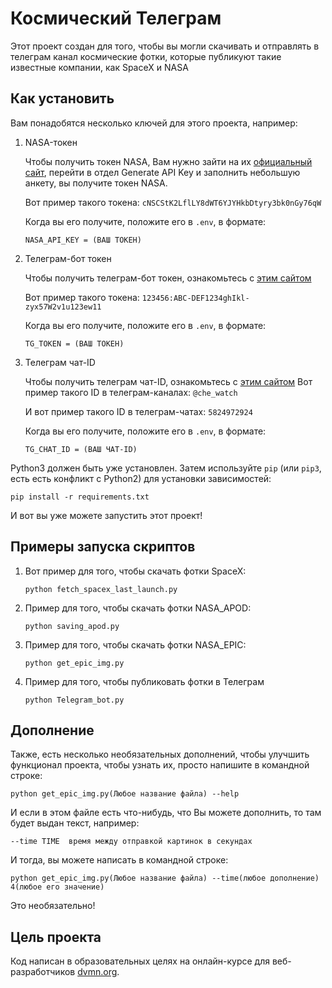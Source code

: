 # Космический Телеграм
Этот проект создан для того, чтобы вы могли скачивать и отправлять в телеграм канал космические фотки, которые публикуют такие известные компании, как SpaceX и NASA

## Как установить
Вам понадобятся несколько ключей для этого проекта, например:

1. NASA-токен

    Чтобы получить токен NASA, Вам нужно зайти на их [официальный сайт](https://api.nasa.gov/), перейти в отдел Generate API Key и заполнить небольшую анкету, вы получите токен NASA.

    Вот пример такого токена: `cNSCStK2LflLY8dWT6YJYHkbDtyry3bk0nGy76qW` 

    Когда вы его получите, положите его в `.env`, в формате:

    ```
    NASA_API_KEY = (ВАШ ТОКЕН)
    ```

        
2. Телеграм-бот токен

    Чтобы получить телеграм-бот токен, ознакомьтесь с [этим сайтом](https://parsemachine.com/articles/gde-najti-token-bota-telegram-api/)

    Вот пример такого токена: `123456:ABC-DEF1234ghIkl-zyx57W2v1u123ew11 `

    Когда вы его получите, положите его в `.env`, в формате:

    ```
    TG_TOKEN = (ВАШ ТОКЕН)
    ```


3. Телеграм чат-ID

    Чтобы получить телеграм чат-ID, ознакомьтесь с [этим сайтом](https://lumpics.ru/how-find-out-chat-id-in-telegram/)
    Вот пример такого ID в телеграм-каналах: `@che_watch`

    И вот пример такого ID в телеграм-чатах: `5824972924`

    Когда вы его получите, положите его в `.env`, в формате:

    ```
    TG_CHAT_ID = (ВАШ ЧАТ-ID)
    ```


Python3 должен быть уже установлен. Затем используйте `pip` (или `pip3`, есть есть конфликт с Python2) для установки зависимостей:
```
pip install -r requirements.txt
```

И вот вы уже можете запустить этот проект!


## Примеры запуска скриптов
1. 
    Вот пример для того, чтобы скачать фотки SpaceX:
    ```
    python fetch_spacex_last_launch.py
    ```
2. 
    Пример для того, чтобы скачать фотки NASA_APOD:
    ```
    python saving_apod.py
    ```
3. 
    Пример для того, чтобы скачать фотки NASA_EPIC:
    ```
    python get_epic_img.py
    ```
4. 
    Пример для того, чтобы публиковать фотки в Телеграм
    ```
    python Telegram_bot.py
    ```

## Дополнение 
Также, есть несколько необязательных дополнений, чтобы улучшить функционал проекта, чтобы узнать их, просто напишите в командной строке:
```
python get_epic_img.py(Любое название файла) --help
```
И если в этом файле есть что-нибудь, что Вы можете дополнить, то там будет выдан текст, например:
```
--time TIME  время между отправкой картинок в секундах
```
И тогда, вы можете написать в командной строке:
```
python get_epic_img.py(Любое название файла) --time(любое дополнение) 4(любое его значение)
```
Это необязательно!
## Цель проекта
Код написан в образовательных целях на онлайн-курсе для веб-разработчиков [dvmn.org](https://dvmn.org/).
